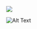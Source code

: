 

<!--
### Hi there 👋
**jeffrey-flo/jeffrey-flo** is a ✨ _special_ ✨ repository because its `README.md` (this file) appears on your GitHub profile.

Here are some ideas to get you started:

- 🔭 I’m currently working on ...
- 🌱 I’m currently learning ...
- 👯 I’m looking to collaborate on ...
- 🤔 I’m looking for help with ...
- 💬 Ask me about ...
- 📫 How to reach me: ...
- 😄 Pronouns: ...
- ⚡ Fun fact: ...
-->


<img src="https://play-lh.googleusercontent.com/E4lTxkb-EWunYKEzHsiqakmD9zMvCg6ynOELtsB08bp6fUyscv7P7brNt3DXLSUtqA"/>

![Alt Text](https://media.giphy.com/media/4oMoIbIQrvCjm/giphy.gif)
